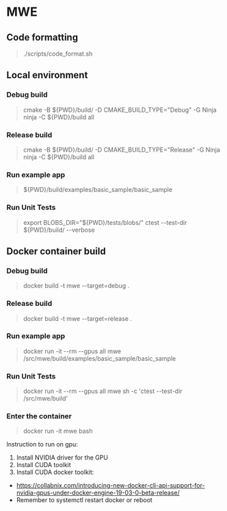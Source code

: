 # MWE

## Code formatting
> ./scripts/code_format.sh

## Local environment
### Debug build
> cmake -B ${PWD}/build/ -D CMAKE_BUILD_TYPE="Debug" -G Ninja
> ninja -C ${PWD}/build all

### Release build
> cmake -B ${PWD}/build/ -D CMAKE_BUILD_TYPE="Release" -G Ninja
> ninja -C ${PWD}/build all

### Run example app
> ${PWD}/build/examples/basic_sample/basic_sample

### Run Unit Tests
> export BLOBS_DIR="${PWD}/tests/blobs/"
> ctest --test-dir ${PWD}/build/ --verbose

## Docker container build
### Debug build
> docker build -t mwe --target=debug .

### Release build
> docker build -t mwe --target=release .

### Run example app
> docker run -it --rm --gpus all mwe /src/mwe/build/examples/basic_sample/basic_sample

### Run Unit Tests
> docker run -it --rm --gpus all mwe sh -c 'ctest --test-dir /src/mwe/build'

### Enter the container
> docker run -it mwe bash

Instruction to run on gpu:
1. Install NVIDIA driver for the GPU
2. Install CUDA toolkit
3. Install CUDA docker toolkit:
  - https://collabnix.com/introducing-new-docker-cli-api-support-for-nvidia-gpus-under-docker-engine-19-03-0-beta-release/
  - Remember to systemctl restart docker or reboot
